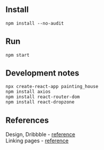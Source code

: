 ## Install
`npm install --no-audit`
## Run
`npm start`
## Development notes
```
npx create-react-app painting_house
npm install axios
npm install react-router-dom
npm install react-dropzone
```
## References
Design, Dribbble - [reference](frontend/reference.png)  
Linking pages - [reference](https://stackoverflow.com/questions/63124161/attempted-import-error-switch-is-not-exported-from-react-router-dom)